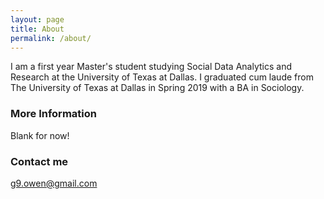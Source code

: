 ```yaml
---
layout: page
title: About
permalink: /about/
---
```


I am a first year Master's student studying Social Data Analytics and Research at the University of Texas at Dallas. I graduated cum laude from The University of Texas at Dallas in Spring 2019 with a BA in Sociology. 

### More Information

Blank for now!

### Contact me

[g9.owen@gmail.com](mailto:g9.owen@gmail.com)
